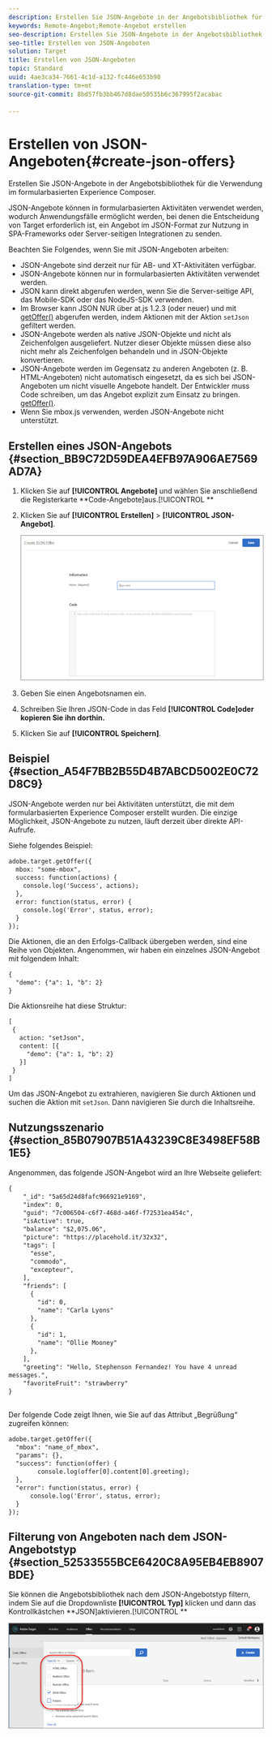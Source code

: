 ```yaml
---
description: Erstellen Sie JSON-Angebote in der Angebotsbibliothek für die Verwendung im formularbasierten Experience Composer.
keywords: Remote-Angebot;Remote-Angebot erstellen
seo-description: Erstellen Sie JSON-Angebote in der Angebotsbibliothek für die Verwendung im formularbasierten Experience Composer.
seo-title: Erstellen von JSON-Angeboten
solution: Target
title: Erstellen von JSON-Angeboten
topic: Standard
uuid: 4ae3ca34-7661-4c1d-a132-fc446e653b90
translation-type: tm+mt
source-git-commit: 8bd57fb3bb467d8dae50535b6c367995f2acabac

---
```



# Erstellen von JSON-Angeboten{#create-json-offers}

Erstellen Sie JSON-Angebote in der Angebotsbibliothek für die Verwendung im formularbasierten Experience Composer.

JSON-Angebote können in formularbasierten Aktivitäten verwendet werden, wodurch Anwendungsfälle ermöglicht werden, bei denen die Entscheidung von Target erforderlich ist, ein Angebot im JSON-Format zur Nutzung in SPA-Frameworks oder Server-seitigen Integrationen zu senden.

Beachten Sie Folgendes, wenn Sie mit JSON-Angeboten arbeiten:

* JSON-Angebote sind derzeit nur für AB- und XT-Aktivitäten verfügbar.
* JSON-Angebote können nur in formularbasierten Aktivitäten verwendet werden.
* JSON kann direkt abgerufen werden, wenn Sie die Server-seitige API, das Mobile-SDK oder das NodeJS-SDK verwenden.
* Im Browser kann JSON NUR über at.js 1.2.3 (oder neuer) und mit [getOffer()](/help/c-implementing-target/c-implementing-target-for-client-side-web/adobe-target-getoffer.md) abgerufen werden, indem Aktionen mit der Aktion `setJson` gefiltert werden.
* JSON-Angebote werden als native JSON-Objekte und nicht als Zeichenfolgen ausgeliefert. Nutzer dieser Objekte müssen diese also nicht mehr als Zeichenfolgen behandeln und in JSON-Objekte konvertieren.
* JSON-Angebote werden im Gegensatz zu anderen Angeboten (z. B. HTML-Angeboten) nicht automatisch eingesetzt, da es sich bei JSON-Angeboten um nicht visuelle Angebote handelt. Der Entwickler muss Code schreiben, um das Angebot explizit zum Einsatz zu bringen. [getOffer()](/help/c-implementing-target/c-implementing-target-for-client-side-web/adobe-target-getoffer.md).
* Wenn Sie mbox.js verwenden, werden JSON-Angebote nicht unterstützt.

## Erstellen eines JSON-Angebots {#section_BB9C72D59DEA4EFB97A906AE7569AD7A}

1. Klicken Sie auf **[!UICONTROL Angebote]** und wählen Sie anschließend die Registerkarte **Code-Angebote]aus.[!UICONTROL **
1. Klicken Sie auf **[!UICONTROL Erstellen]** &gt; **[!UICONTROL JSON-Angebot]**.

   ![](assets/offer-json.png)

1. Geben Sie einen Angebotsnamen ein.
1. Schreiben Sie Ihren JSON-Code in das Feld **[!UICONTROL Code]oder kopieren Sie ihn dorthin.**
1. Klicken Sie auf **[!UICONTROL Speichern]**.

## Beispiel {#section_A54F7BB2B55D4B7ABCD5002E0C72D8C9}

JSON-Angebote werden nur bei Aktivitäten unterstützt, die mit dem formularbasierten Experience Composer erstellt wurden. Die einzige Möglichkeit, JSON-Angebote zu nutzen, läuft derzeit über direkte API-Aufrufe.

Siehe folgendes Beispiel:

```
adobe.target.getOffer({ 
  mbox: "some-mbox", 
  success: function(actions) { 
    console.log('Success', actions); 
  }, 
  error: function(status, error) { 
    console.log('Error', status, error); 
  } 
});
```

Die Aktionen, die an den Erfolgs-Callback übergeben werden, sind eine Reihe von Objekten. Angenommen, wir haben ein einzelnes JSON-Angebot mit folgendem Inhalt:

```
{ 
  "demo": {"a": 1, "b": 2} 
}
```

Die Aktionsreihe hat diese Struktur:

```
[ 
 { 
   action: "setJson", 
   content: [{ 
     "demo": {"a": 1, "b": 2} 
   }] 
 }  
]
```

Um das JSON-Angebot zu extrahieren, navigieren Sie durch Aktionen und suchen die Aktion mit `setJson`. Dann navigieren Sie durch die Inhaltsreihe.

## Nutzungsszenario {#section_85B07907B51A43239C8E3498EF58B1E5}

Angenommen, das folgende JSON-Angebot wird an Ihre Webseite geliefert:

```
{ 
    "_id": "5a65d24d8fafc966921e9169", 
    "index": 0, 
    "guid": "7c006504-c6f7-468d-a46f-f72531ea454c", 
    "isActive": true, 
    "balance": "$2,075.06", 
    "picture": "https://placehold.it/32x32", 
    "tags": [ 
      "esse", 
      "commodo", 
      "excepteur", 
    ], 
    "friends": [ 
      { 
        "id": 0, 
        "name": "Carla Lyons" 
      }, 
      { 
        "id": 1, 
        "name": "Ollie Mooney" 
      }, 
    ], 
    "greeting": "Hello, Stephenson Fernandez! You have 4 unread messages.", 
    "favoriteFruit": "strawberry" 
} 
  
```

Der folgende Code zeigt Ihnen, wie Sie auf das Attribut „Begrüßung“ zugreifen können:

```
adobe.target.getOffer({   
  "mbox": "name_of_mbox", 
  "params": {}, 
  "success": function(offer) {           
        console.log(offer[0].content[0].greeting); 
  },   
  "error": function(status, error) {           
      console.log('Error', status, error); 
  } 
});
```

## Filterung von Angeboten nach dem JSON-Angebotstyp {#section_52533555BCE6420C8A95EB4EB8907BDE}

Sie können die Angebotsbibliothek nach dem JSON-Angebotstyp filtern, indem Sie auf die Dropdownliste **[!UICONTROL Typ]** klicken und dann das Kontrollkästchen **JSON]aktivieren.[!UICONTROL **

![](assets/offer-json-filter.png)

